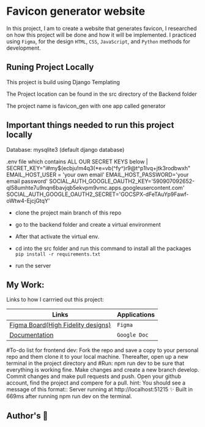 # Favicon generator website

In this project, I am to create a website that generates favicon, I researched on how this project will be done and how it will be implemented. I practiced using `Figma`, for the design  `HTML`, `CSS`, `JavaScript`, and `Python` methods for development.


## Runing Project Locally

This project is build using Django Templating

The Project location can be found in the src directory of the Backend folder

The project name is favicon_gen with one app called generator


## Important things needed to run this project locally

Database: mysqlite3 (default django database)

.env file which contains ALL OUR SECRET KEYS below | 
SECRET_KEY="i#my$(ecbju!m4q3(*e=vb(^fy^)r9@t^p1lvq+jtk3rodbwxh"
EMAIL_HOST_USER = 'your own email'
EMAIL_HOST_PASSWORD='your email password'
SOCIAL_AUTH_GOOGLE_OAUTH2_KEY='590907092652-ql58umhte7u9nqn6bavjqb5ekvpm9vmc.apps.googleusercontent.com'
SOCIAL_AUTH_GOOGLE_OAUTH2_SECRET='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'



 - clone the project main branch of this repo
 - go to the backend folder and create a virtual environment
 - After that activate the virtual env. 
 - cd into the src folder and run this command to install all the packages
 `pip install -r requirements.txt`

 - run the server










## My Work:

Links to how I carrried out this project:

| Links                           | Applications                                                                                               |
| ------------------------------ | -------------------------------------------------------------------------------------------------------- |
|  <a href="https://www.figma.com/file/WyCG9F15WkEUj2BNzs6N7i/Favicon-Generator-Website?node-id=0%3A1&t=G8Ho9JV3fZQLk8dX-0">Figma Board(High Fidelity designs)</a> | `Figma` 
|  <a href="https://docs.google.com/document/d/1i9olT3zw_lhVtxV8ydqbyBbrC9jN9eneyq4UzUFcpsg/edit?usp=sharing">Documentation </a>         | `Google Doc`

#To-do list for frontend dev: Fork the repo and save a copy to your personal repo and them clone it to your local machine. Thereafter, open up a new terminal in the project directory and #Run: npm run dev to be sure that everything is working fine. Make changes and create a new branch develop. Commit changes and make  pull requests and push. Open your github account, find the project and compere for a pull.
hint: You should see a message of this format:: Server running at http://localhost:51215 ✨ Built in 669ms after running npm run dev on the terminal. 


## Author's :page_with_curl:
